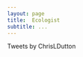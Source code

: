 ```yaml
---
layout: page
title:  Ecologist
subtitle: ...
---
```






<p align="center>
<a class="twitter-timeline" data-height="400" href="https://twitter.com/ChrisLDutton?ref_src=twsrc%5Etfw">Tweets by ChrisLDutton</a> <script async src="https://platform.twitter.com/widgets.js" charset="utf-8"></script>
</p>
